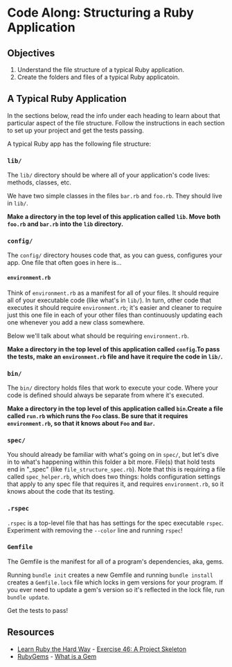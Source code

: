 # Code Along: Structuring a Ruby Application

## Objectives

1. Understand the file structure of a typical Ruby application.
2. Create the folders and files of a typical Ruby applicatoin. 

## A Typical Ruby Application

In the sections below, read the info under each heading to learn about that particular aspect of the file structure. Follow the instructions in each section to set up your project and get the tests passing. 

A typical Ruby app has the following file structure: 

### `lib/`

The `lib/` directory should be where all of your application's code lives: methods, classes, etc.

We have two simple classes in the files `bar.rb` and `foo.rb`. They should live in `lib/`.

**Make a directory in the top level of this application called `lib`. Move both `foo.rb` and `bar.rb` into the `lib` directory.**

### `config/`

The `config/` directory houses code that, as you can guess, configures your app. One file that often goes in here is...

#### `environment.rb`

Think of `environment.rb` as a manifest for all of your files. It should require all of your executable code (like what's in `lib/`). In turn, other code that executes it should require `environment.rb`; it's easier and cleaner to require just this one file in each of your other files than continuously updating each one whenever you add a new class somewhere.

Below we'll talk about what should be requiring `environment.rb`.

**Make a directory in the top level of this application called `config`.To pass the tests, make an `environment.rb` file and have it require the code in `lib/`.**

### `bin/`

The `bin/` directory holds files that work to execute your code. Where your code is defined should always be separate from where it's executed.

**Make a directory in the top level of this application called `bin`.Create a file called `run.rb` which runs the `Foo` class. Be sure that it requires `environment.rb`, so that it knows about `Foo` and `Bar`.**

### `spec/`

You should already be familiar with what's going on in `spec/`, but let's dive in to what's happening within this folder a bit more. File(s) that hold tests end in "_spec" (like `file_structure_spec.rb`). Note that this is requiring a file called `spec_helper.rb`, which does two things: holds configuration settings that apply to any spec file that requires it, and requires `environment.rb`, so it knows about the code that its testing.


### `.rspec`

`.rspec` is a top-level file that has has settings for the spec executable `rspec`. Experiment with removing the `--color` line and running `rspec`!

### `Gemfile`

The Gemfile is the manifest for all of a program's dependencies, aka, gems.

Running `bundle init` creates a new Gemfile and running `bundle install` creates a `Gemfile.lock` file which locks in gem versions for your program. If you ever need to update a gem's version so it's reflected in the lock file, run `bundle update`.

Get the tests to pass!

## Resources
* [Learn Ruby the Hard Way](http://ruby.learncodethehardway.org/) - [Exercise 46: A Project Skeleton](http://ruby.learncodethehardway.org/book/ex46.html)
* [RubyGems](http://guides.rubygems.org/) - [What is a Gem](http://guides.rubygems.org/what-is-a-gem/)
